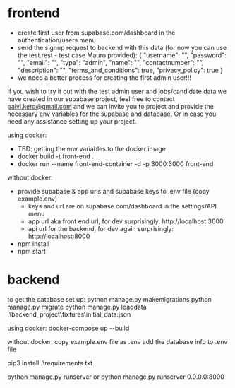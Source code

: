 # frontend

-   create first user from supabase.com/dashboard in the authentication/users menu
-   send the signup request to backend with this data (for now you can use the test.rest - test case Mauro provided):
    {
    "username": "<email address of the user you created in supabase>",
    "password": "<User UID that you find in the supabase dashboard where you created the first user>", 
    "email": "<email address of the user you created in supabase>",
    "type": "admin",
    "name": "<name>",
    "contactnumber": "<phone>",
    "description": "<description>",
    "terms_and_conditions": true,
    "privacy_policy": true
    }
-   we need a better process for creating the first admin user!!!

If you wish to try it out with the test admin user and jobs/candidate data we have created in our supabase project, feel free to contact paivi.kero@gmail.com
and we can invite you to project and provide the necessary env variables for the supabase and database. Or in case you need any assistance setting up your project.

using docker:

-   TBD: getting the env variables to the docker image
-   docker build -t front-end .
-   docker run --name front-end-container -d -p 3000:3000 front-end

without docker:

-   provide supabase & app urls and supabase keys to .env file (copy example.env)
    -   keys and url are on supabase.com/dashboard in the settings/API menu
    -   app url aka front end url, for dev surprisingly: http://localhost:3000
    -   api url for the backend, for dev again surprisingly: http://localhost:8000
-   npm install
-   npm start

# backend

to get the database set up:
python manage.py makemigrations
python manage.py migrate
python manage.py loaddata .\backend_project\fixtures\initial_data.json

using docker:
docker-compose up --build

without docker:
copy example.env file as .env
add the database info to .env file

pip3 install .\requirements.txt

python manage.py runserver
or
python manage.py runserver 0.0.0.0:8000
